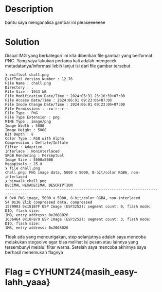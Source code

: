 # Description

bantu saya menganalisa gambar ini pleaseeeeeee

# Solution

Disoal IMG yang berkategori ini kita diberikan file gambar yang berformat PNG.
Yang saya lakukan pertama kali adalah mengecek metadatanya/informasi lebih lanjut isi dari file
gambar tersebut
```
❯ exiftool chall.png
ExifTool Version Number : 12.76
File Name : chall.png
Directory : .
File Size : 1943 kB
File Modification Date/Time : 2024:05:31 23:16:39+07:00
File Access Date/Time : 2024:06:01 09:23:06+07:00
File Inode Change Date/Time : 2024:06:01 09:23:00+07:00
File Permissions : -rw-r--r--
File Type : PNG
File Type Extension : png
MIME Type : image/png
Image Width : 5000
Image Height : 5000
Bit Depth : 8
Color Type : RGB with Alpha
Compression : Deflate/Inflate
Filter : Adaptive
Interlace : Noninterlaced
SRGB Rendering : Perceptual
Image Size : 5000x5000
Megapixels : 25.0
❯ file chall.png
chall.png: PNG image data, 5000 x 5000, 8-bit/color RGBA, non-interlaced
❯ binwalk chall.png
DECIMAL HEXADECIMAL DESCRIPTION
--------------------------------------------------------------------------------
0 0x0 PNG image, 5000 x 5000, 8-bit/color RGBA, non-interlaced
54 0x36 Zlib compressed data, compressed
1579903 0x181B7F ESP Image (ESP3252): segment count: 0, flash mode: DIO, flash size:
1MB, entry address: 0x2008020
1636464 0x18F870 ESP Image (ESP3252): segment count: 3, flash mode: DIO, flash size:
1MB, entry address: 0x2008020
```
Tidak ada yang mencurigakan, step selanjutnya adalah saya mencoba melakukan stegsolve agar
bisa melihat isi pesan atau lainnya yang tersembunyi melalui filter warna.
Setelah saya mencoba akhirnya saya berhasil menemukan flagnya 

# Flag = CYHUNT24{masih_easy-lahh_yaaa}
